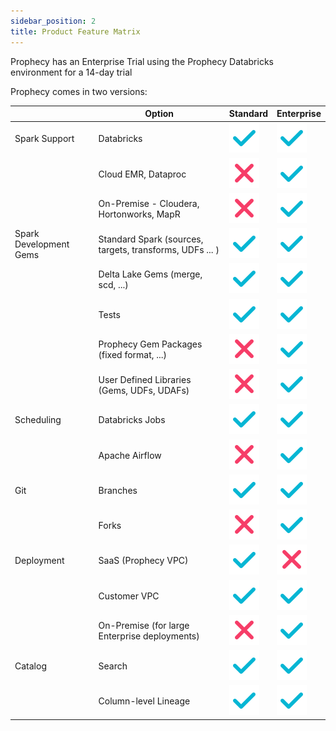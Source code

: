 ```yaml
---
sidebar_position: 2
title: Product Feature Matrix
---
```


Prophecy has an Enterprise Trial using the Prophecy Databricks environment for a 14-day trial

Prophecy comes in two versions:

|                        | Option                                                   | Standard                 | Enterprise               |
| ---------------------- | -------------------------------------------------------- | ------------------------ | ------------------------ |
| Spark Support          | Databricks                                               | ![Tick](./img/tick.svg)  | ![Tick](./img/tick.svg)  |
|                        | Cloud EMR, Dataproc                                      | ![Tick](./img/cross.svg) | ![Tick](./img/tick.svg)  |
|                        | On-Premise - Cloudera, Hortonworks, MapR                 | ![Tick](./img/cross.svg) | ![Tick](./img/tick.svg)  |
| Spark Development Gems | Standard Spark (sources, targets, transforms, UDFs ... ) | ![Tick](./img/tick.svg)  | ![Tick](./img/tick.svg)  |
|                        | Delta Lake Gems (merge, scd, ...)                        | ![Tick](./img/tick.svg)  | ![Tick](./img/tick.svg)  |
|                        | Tests                                                    | ![Tick](./img/tick.svg)  | ![Tick](./img/tick.svg)  |
|                        | Prophecy Gem Packages (fixed format, ...)                | ![Tick](./img/cross.svg) | ![Tick](./img/tick.svg)  |
|                        | User Defined Libraries (Gems, UDFs, UDAFs)               | ![Tick](./img/cross.svg) | ![Tick](./img/tick.svg)  |
| Scheduling             | Databricks Jobs                                          | ![Tick](./img/tick.svg)  | ![Tick](./img/tick.svg)  |
|                        | Apache Airflow                                           | ![Tick](./img/cross.svg) | ![Tick](./img/tick.svg)  |
| Git                    | Branches                                                 | ![Tick](./img/tick.svg)  | ![Tick](./img/tick.svg)  |
|                        | Forks                                                    | ![Tick](./img/cross.svg) | ![Tick](./img/tick.svg)  |
| Deployment             | SaaS (Prophecy VPC)                                      | ![Tick](./img/tick.svg)  | ![Tick](./img/cross.svg) |
|                        | Customer VPC                                             | ![Tick](./img/tick.svg)  | ![Tick](./img/tick.svg)  |
|                        | On-Premise (for large Enterprise deployments)            | ![Tick](./img/cross.svg) | ![Tick](./img/tick.svg)  |
| Catalog                | Search                                                   | ![Tick](./img/tick.svg)  | ![Tick](./img/tick.svg)  |
|                        | Column-level Lineage                                     | ![Tick](./img/tick.svg)  | ![Tick](./img/tick.svg)  |
